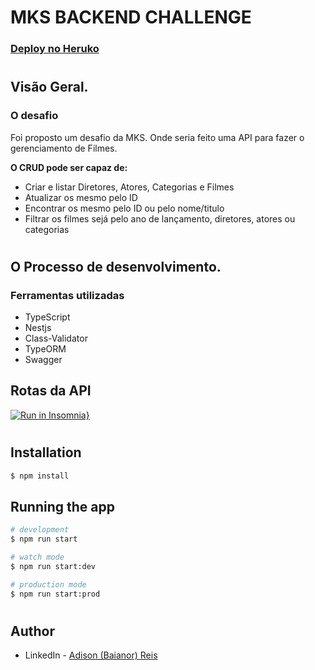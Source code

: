 # **MKS BACKEND CHALLENGE**

### [Deploy no Heruko](https://mks-movies-baianor.herokuapp.com/api)

#

## **Visão Geral.**

### O desafio

Foi proposto um desafio da MKS. Onde seria feito uma API para fazer o gerenciamento de Filmes.

**O CRUD pode ser capaz de:**

- Criar e listar Diretores, Atores, Categorias e Filmes
- Atualizar os mesmo pelo ID
- Encontrar os mesmo pelo ID ou pelo nome/titulo
- Filtrar os filmes sejá pelo ano de lançamento, diretores, atores ou categorias

#

## **O Processo de desenvolvimento.**

### Ferramentas utilizadas

- TypeScript
- Nestjs
- Class-Validator
- TypeORM
- Swagger

## **Rotas da API**

[![Run in Insomnia}](https://insomnia.rest/images/run.svg)](https://insomnia.rest/run/?label=MKS-MOVIES_API&uri=https%3A%2F%2Fgist.githubusercontent.com%2FBaianorASR%2Fc6ff42e22104f24000c3f9309d51f7e9%2Fraw%2F52beceb7a482427cef48bec179c39771c2633dd3%2Fgistfile1.txt)

#

## Installation

```bash
$ npm install
```

## Running the app

```bash
# development
$ npm run start

# watch mode
$ npm run start:dev

# production mode
$ npm run start:prod
```

#

## Author

- LinkedIn - [Adison (Baianor) Reis](https://www.linkedin.com/in/baianorasr/)
